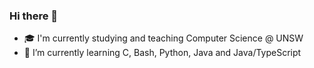 ### Hi there 👋

- 🎓 I'm currently studying and teaching Computer Science @ UNSW
- 🌱 I’m currently learning C, Bash, Python, Java and Java/TypeScript
<!--
**GeorgeMuscat/GeorgeMuscat** is a ✨ _special_ ✨ repository because its `README.md` (this file) appears on your GitHub profile.

Here are some ideas to get you started:

- 🔭 I’m currently working on ...
- 🌱 I’m currently learning ...
- 👯 I’m looking to collaborate on ...
- 🤔 I’m looking for help with ...
- 💬 Ask me about ...
- 📫 How to reach me: ...
- 😄 Pronouns: ...
- ⚡ Fun fact: ...
-->
